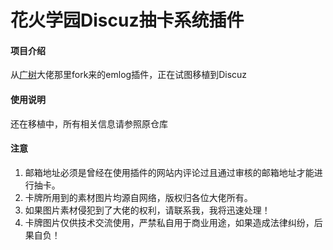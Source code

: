 # 花火学园Discuz抽卡系统插件

#### 项目介绍
从[广树](https://github.com/eeg1412/)大佬那里fork来的emlog插件，正在试图移植到Discuz

#### 使用说明
还在移植中，所有相关信息请参照原仓库

#### 注意

1. 邮箱地址必须是曾经在使用插件的网站内评论过且通过审核的邮箱地址才能进行抽卡。
2. 卡牌所用到的素材图片均源自网络，版权归各位大佬所有。
3. 如果图片素材侵犯到了大佬的权利，请联系我，我将迅速处理！
4. 卡牌图片仅供技术交流使用，严禁私自用于商业用途，如果造成法律纠纷，后果自负！
